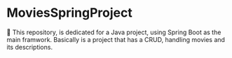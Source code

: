 # MoviesSpringProject
🍃 This repository, is dedicated for a Java project, using Spring Boot as the main framwork. Basically is a project that has a CRUD, handling movies and its descriptions.
